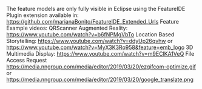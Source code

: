 The feature models are only fully visible in Eclipse using the FeatureIDE Plugin extension available in: https://github.com/marianaBonito/FeatureIDE_Extended_Urls
Feature Example videos: 
QRScanner Augmented Reality: https://www.youtube.com/watch?v=b6fNPMgVbTo
Location Based Storytelling: https://www.youtube.com/watch?v=ddyUp26qvhw or https://www.youtube.com/watch?v=MyX3K3Ro958&feature=emb_logo
3D Multimedia Display: https://www.youtube.com/watch?v=m9EClKA1VeQ
File Access Request https://media.nngroup.com/media/editor/2019/03/20/ezgifcom-optimize.gif or https://media.nngroup.com/media/editor/2019/03/20/google_translate.png
